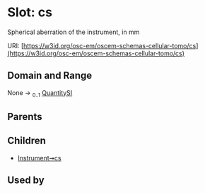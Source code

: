 
# Slot: cs

Spherical aberration of the instrument, in mm

URI: [https://w3id.org/osc-em/oscem-schemas-cellular-tomo/cs](https://w3id.org/osc-em/oscem-schemas-cellular-tomo/cs)


## Domain and Range

None &#8594;  <sub>0..1</sub> [QuantitySI](QuantitySI.md)

## Parents


## Children

 *  [Instrument➞cs](Instrument_cs.md)

## Used by

